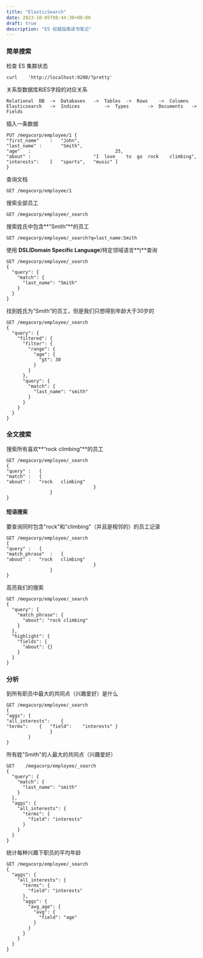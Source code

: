 ```yaml
---
title: "ElasticSearch"
date: 2023-10-05T08:44:30+08:00
draft: true
description: "ES 权威指南读书笔记"
---
```


<!--more-->

### 简单搜索

检查 ES 集群状态

```shell
curl	'http://localhost:9200/?pretty'
```

关系型数据库和ES字段的对应关系

```shell
Relational	DB	->	Databases	->	Tables	->	Rows	->	Columns
Elasticsearch	->	Indices			->	Types		->	Documents	->	Fields
```

插入一条数据

```shell
PUT	/megacorp/employee/1 {
"first_name"	:	"John",
"last_name"	:		"Smith",
"age"	:								25,
"about"	:						"I	love	to	go	rock	climbing",
"interests":	[	"sports",	"music"	]
}
```

查询文档

```shell
GET	/megacorp/employee/1
```

搜索全部员工

```shell
GET	/megacorp/employee/_search
```

搜索姓氏中包含**“Smith”**的员工

```shell
GET	/megacorp/employee/_search?q=last_name:Smith
```

使用  **DSL(Domain Specific Language**)特定领域语言**)**查询

```shell
GET	/megacorp/employee/_search
{
  "query": {
    "match": {
      "last_name": "Smith"
    }
  }
}
```

找到姓氏为“Smith”的员工，但是我们只想得到年龄大于30岁的

```shell
GET	/megacorp/employee/_search
{
  "query": {
    "filtered": {
      "filter": {
        "range": {
          "age": {
            "gt": 30
          }
        }
      },
      "query": {
        "match": {
          "last_name": "smith"
        }
      }
    }
  }
}
```

### 全文搜索

搜索所有喜欢**“rock climbing”**的员工

```shell
GET	/megacorp/employee/_search
{
"query"	:	{
"match"	:	{
"about"	:	"rock	climbing"
								}
				}
}
```

#### 短语搜索

要查询同时包含"rock"和"climbing"（并且是相邻的）的员工记录

```shell
GET	/megacorp/employee/_search
{
"query"	:	{
"match_phrase"	:	{
"about"	:	"rock	climbing"
								}
				}
}
```

高亮我们的搜索

```shell
GET	/megacorp/employee/_search
{
  "query": {
    "match_phrase": {
      "about": "rock climbing"
    }
  },
  "highlight": {
    "fields": {
      "about": {}
    }
  }
}				
```

### 分析

到所有职员中最大的共同点（兴趣爱好）是什么

```shell
GET	/megacorp/employee/_search
{
"aggs":	{
"all_interests":	{
"terms":	{	"field":	"interests"	}
				}
		}
}
```

所有姓"Smith"的人最大的共同点（兴趣爱好）

 ```shell
 GET	/megacorp/employee/_search
 {
   "query": {
     "match": {
       "last_name": "smith"
     }
   },
   "aggs": {
     "all_interests": {
       "terms": {
         "field": "interests"
       }
     }
   }
 }
 ```

统计每种兴趣下职员的平均年龄

```shell
GET	/megacorp/employee/_search
{
  "aggs": {
    "all_interests": {
      "terms": {
        "field": "interests"
      },
      "aggs": {
        "avg_age": {
          "avg": {
            "field": "age"
          }
        }
      }
    }
  }
}
```

